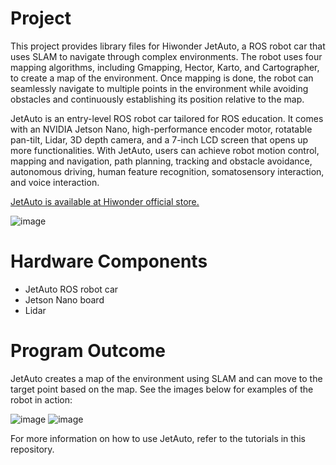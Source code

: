 # Project
This project provides library files for Hiwonder JetAuto, a ROS robot car that uses SLAM to navigate through complex environments. The robot uses four mapping algorithms, including Gmapping, Hector, Karto, and Cartographer, to create a map of the environment. Once mapping is done, the robot can seamlessly navigate to multiple points in the environment while avoiding obstacles and continuously establishing its position relative to the map.

JetAuto is an entry-level ROS robot car tailored for ROS education. It comes with an NVIDIA Jetson Nano, high-performance encoder motor, rotatable pan-tilt, Lidar, 3D depth camera, and a 7-inch LCD screen that opens up more functionalities. With JetAuto, users can achieve robot motion control, mapping and navigation, path planning, tracking and obstacle avoidance, autonomous driving, human feature recognition, somatosensory interaction, and voice interaction.

[JetAuto is available at Hiwonder official store.](https://www.hiwonder.com/products/hiwonder-jetauto-ros-robot-car-powered-by-jetson-nano-with-lidar-depth-camera-touch-screen-microphone-array-support-slam-mapping-and-navigation?variant=39962923860055)

![image](https://github.com/CharlotteNGAI/JetAuto-Tutorials/blob/main/JetAuto.png)

# Hardware Components
* JetAuto ROS robot car
* Jetson Nano board
* Lidar


# Program Outcome
JetAuto creates a map of the environment using SLAM and can move to the target point based on the map. See the images below for examples of the robot in action:

![image](https://github.com/CharlotteNGAI/JetAuto-Tutorials/blob/main/JetAuto%20Mapping.png)
![image](https://github.com/CharlotteNGAI/JetAuto-Tutorials/blob/main/JetAuto%20Navigation.png)

For more information on how to use JetAuto, refer to the tutorials in this repository.
